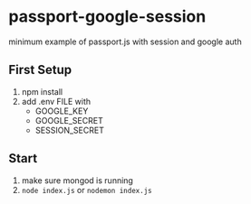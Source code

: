 # passport-google-session
minimum example of passport.js with session and google auth

## First Setup
1. npm install
2. add .env FILE with
    * GOOGLE_KEY
    * GOOGLE_SECRET
    * SESSION_SECRET

## Start
1. make sure mongod is running
2. `node index.js` or `nodemon index.js`
